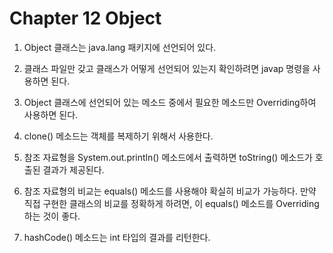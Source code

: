 # Chapter 12 Object
1. Object 클래스는 java.lang 패키지에 선언되어 있다.

2. 클래스 파일만 갖고 클래스가 어떻게 선언되어 있는지 확인하려면 javap 명령을 사용하면 된다. 

3. Object 클래스에 선언되어 있는 메소드 중에서 필요한 메소드만 Overriding하여 사용하면 된다.

4. clone() 메소드는 객체를 복제하기 위해서 사용한다.

5. 참조 자료형을 System.out.println() 메소드에서 출력하면 toString() 메소드가 호출된 결과가 제공된다.

6. 참조 자료형의 비교는 equals() 메소드를 사용해야 확실히 비교가 가능하다.
만약 직접 구현한 클래스의 비교를 정확하게 하려면, 이 equals() 메소드를 Overriding하는 것이 좋다.

7. hashCode() 메소드는 int 타입의 결과를 리턴한다. 